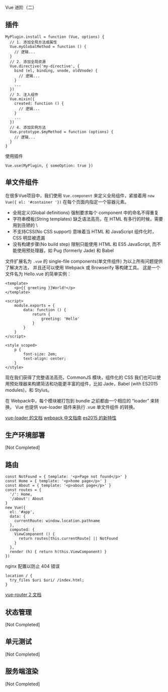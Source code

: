 Vue 进阶（二）

## 插件

```
MyPlugin.install = function (Vue, options) {
  // 1. 添加全局方法或属性
  Vue.myGlobalMethod = function () {
    // 逻辑...
  }
  // 2. 添加全局资源
  Vue.directive('my-directive', {
    bind (el, binding, vnode, oldVnode) {
      // 逻辑...
    }
    ...
  })
  // 3. 注入组件
  Vue.mixin({
    created: function () {
      // 逻辑...
    }
    ...
  })
  // 4. 添加实例方法
  Vue.prototype.$myMethod = function (options) {
    // 逻辑...
  }
}
```

使用插件

```
Vue.use(MyPlugin, { someOption: true })
```

## 单文件组件

在很多Vue项目中，我们使用 `Vue.component` 来定义全局组件，紧接着用 `new Vue({ el: '#container '})` 在每个页面内指定一个容器元素。

- 全局定义(Global definitions) 强制要求每个 component 中的命名不得重复
- 字符串模板(String templates) 缺乏语法高亮，在 HTML 有多行的时候，需要用到丑陋的 \
- 不支持CSS(No CSS support) 意味着当 HTML 和 JavaScript 组件化时，CSS 明显被遗漏
- 没有构建步骤(No build step) 限制只能使用 HTML 和 ES5 JavaScript, 而不能使用预处理器，如 Pug (formerly Jade) 和 Babel

文件扩展名为 `.vue` 的 single-file components(单文件组件) 为以上所有问题提供了解决方法，
并且还可以使用 Webpack 或 Browserify 等构建工具。
这是一个文件名为 Hello.vue 的简单实例：

```
<template>
    <p>{{ greeting }}World!</p>
</template>

<script>
    module.exports = {
        data: function () {
            return {
                greeting: 'Hello'
            }
        }
    }
</script>

<style scoped>
    p {
        font-size: 2em;
        text-align: center;
    }
</style>
```

现在我们获得了完整语法高亮，CommonJS 模块，组件化的 CSS
我们也可以使用预处理器来构建简洁和功能更丰富的组件，比如 Jade，Babel (with ES2015 modules)，和 Stylus。

在 Webpack中，每个模块被打包到 bundle 之前都由一个相应的 “loader” 来转换，
Vue 也提供 vue-loader 插件来执行 .vue 单文件组件 的转换。

[vue-loader 的文档](https://lvyongbo.gitbooks.io/vue-loader/content/)
[webpack 中文指南](http://zhaoda.net/webpack-handbook/index.html)
[es2015 的新特性](https://babeljs.io/learn-es2015/)

## 生产环境部署

[Not Completed]

## 路由

```
const NotFound = { template: '<p>Page not found</p>' }
const Home = { template: '<p>home page</p>' }
const About = { template: '<p>about page</p>' }
const routes = {
  '/': Home,
  '/about': About
}
new Vue({
  el: '#app',
  data: {
    currentRoute: window.location.pathname
  },
  computed: {
    ViewComponent () {
      return routes[this.currentRoute] || NotFound
    }
  },
  render (h) { return h(this.ViewComponent) }
})
```

nginx 配置以防止 404 错误

```
location / {
  try_files $uri $uri/ /index.html;
}
```

[vue-router 2 文档](https://router.vuejs.org/zh-cn/)

## 状态管理

[Not Completed]

## 单元测试

[Not Completed]

## 服务端渲染

[Not Completed]